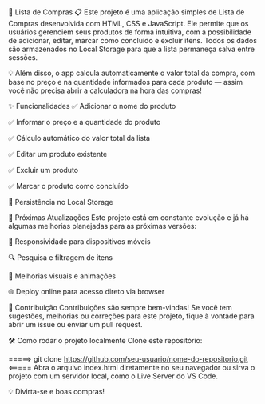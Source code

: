 🛒 Lista de Compras 📋
Este projeto é uma aplicação simples de Lista de Compras desenvolvida com HTML, CSS e JavaScript.
Ele permite que os usuários gerenciem seus produtos de forma intuitiva, com a possibilidade de adicionar, editar, marcar como concluído e excluir itens. Todos os dados são armazenados no Local Storage para que a lista permaneça salva entre sessões.

💡 Além disso, o app calcula automaticamente o valor total da compra, com base no preço e na quantidade informados para cada produto — assim você não precisa abrir a calculadora na hora das compras!

✨ Funcionalidades
✅ Adicionar o nome do produto

✅ Informar o preço e a quantidade do produto

✅ Cálculo automático do valor total da lista

✅ Editar um produto existente

✅ Excluir um produto

✅ Marcar o produto como concluído

💾 Persistência no Local Storage

🔄 Próximas Atualizações
Este projeto está em constante evolução e já há algumas melhorias planejadas para as próximas versões:

📱 Responsividade para dispositivos móveis

🔍 Pesquisa e filtragem de itens

🎨 Melhorias visuais e animações

🌐 Deploy online para acesso direto via browser

🤝 Contribuição
Contribuições são sempre bem-vindas!
Se você tem sugestões, melhorias ou correções para este projeto, fique à vontade para abrir um issue ou enviar um pull request.

🛠️ Como rodar o projeto localmente
Clone este repositório:

=====> git clone https://github.com/seu-usuario/nome-do-repositorio.git <=====
Abra o arquivo index.html diretamente no seu navegador ou sirva o projeto com um servidor local, como o Live Server do VS Code.

💡 Divirta-se e boas compras!
